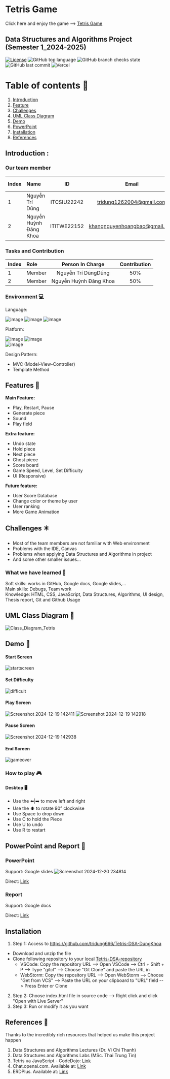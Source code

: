 # Tetris Game 
Click here and enjoy the game --> <a href="https://tetris-game-zeta.vercel.app/" target="_blank">Tetris Game</a>

## Data Structures and Algorithms Project (Semester 1_2024-2025)

[![License](https://img.shields.io/badge/license-MIT-green)](./LICENSE) 
![GitHub top language](https://img.shields.io/github/languages/top/naulkun7/Tetris-Game) 
![GitHub branch checks state](https://img.shields.io/github/checks-status/naulkun7/Tetris-Game/main)
![GitHub last commit](https://img.shields.io/github/last-commit/naulkun7/Tetris-Game)
![Vercel](https://vercelbadge.vercel.app/api/naulkun7/Tetris-Game)

# Table of contents :round_pushpin:  

1. [Introduction](#introduction)
2. [Feature](#features)
3. [Challenges](#challenges)
4. [UML Class Diagram](#uml)
5. [Demo](#demo)
6. [PowerPoint](#powerPoint)
7. [Installation](#installation)
8. [References](#references)

## Introduction <a name="introduction"></a> :
### Our team member
| Index | Name                   |     ID      |              Email               | Github account             |
|:------|:-----------------------|:-----------:|:--------------------------------:|:---------------------------|
| 1     | Nguyễn Trí Dũng | ITCSIU22242 | tridung1262004@gmail.com | tridung666 |
| 2     | Nguyễn Huỳnh Đăng Khoa | ITITWE22152 | khangnguyenhoangbao@gmail.com | baokhang65 |        

### Tasks and Contribution 
| Index | Role                                                         | Person In Charge | Contribution |
|:------|:-------------------------------------------------------------|:--------------:|:------------:|
| 1     | Member     |   Nguyễn Trí DũngDũng   |          50%      |
| 2     | Member      |   Nguyễn Huỳnh Đăng Khoa   |          50%      | 

### Environment :computer:
Language:  

![image](https://img.shields.io/badge/HTML5-E34F26?style=for-the-badge&logo=html5&logoColor=white)
![image](https://img.shields.io/badge/CSS3-1572B6?style=for-the-badge&logo=css3&logoColor=white)
![image](https://img.shields.io/badge/JavaScript-F7DF1E?style=for-the-badge&logo=javascript&logoColor=black)

Platform:    
  
![image](https://img.shields.io/badge/Visual_Studio_Code-0078D4?style=for-the-badge&logo=visual%20studio%20code&logoColor=white) 
![image](https://img.shields.io/badge/WebStorm-000000?style=for-the-badge&logo=WebStorm&logoColor=white)  
![image](http://therealsujitk-vercel-badge.vercel.app/?app=therealsujitk-vercel-badge&style=for-the-badge&logo=false)

Design Pattern:

- MVC (Model-View-Controller) 
- Template Method

## Features <a name="features"></a> :star2:
**Main Feature:**  
- Play, Restart, Pause
- Generate piece
- Sound 
- Play field

**Extra feature:**  
- Undo state
- Hold piece
- Next piece
- Ghost piece
- Score board
- Game Speed, Level, Set Difficulty
- UI (Responsive)

**Future feature:**
- User Score Database
- Change color or theme by user
- User ranking
- More Game Animation

## Challenges <a name="challenges"></a> ✴️
- Most of the team members are not familiar with Web environment
- Problems with the IDE, Canvas
- Problems when applying Data Structures and Algorithms in project
- And some other smaller issues...  

### What we have learned :pencil: 
Soft skills: works in GitHub, Google docs, Google slides,...  
Main skills: Debugs, Team work  
Knowledge: HTML, CSS, JavaScript, Data Structures, Algorithms, UI design, Thesis report, Git and Github Usage

## UML Class Diagram <a name="uml"></a> 📄
![Class_Diagram_Tetris](https://github.com/user-attachments/assets/80e84671-796a-4f0d-844c-4b7f253bdbec)

## Demo <a name="demo"></a>  🤖

#### Start Screen 
![startscreen](https://github.com/user-attachments/assets/9fc4b72e-a434-4416-bcfb-aa45a337c134)

#### Set Difficulty 
![difficult](https://github.com/user-attachments/assets/146b3c69-d22c-4fb1-927b-d527d50032d1)

#### Play Screen 
![Screenshot 2024-12-19 142411](https://github.com/user-attachments/assets/cad16a97-9ee3-4404-96b1-fb1963cb18a6)
![Screenshot 2024-12-19 142918](https://github.com/user-attachments/assets/5d5f9515-c8ed-4360-8c23-aa74e19b1299)

#### Pause Screen 
![Screenshot 2024-12-19 142938](https://github.com/user-attachments/assets/d3e64df4-f346-46ec-ba33-cf66710278a8)

#### End Screen 
![gameover](https://github.com/user-attachments/assets/bd21a8e3-e0a7-473d-8ae8-ea26a938a129)

### How to play 🎮
#### Desktop 🖥️
* Use the ⬅️|➡️ to move left and right  
* Use the ⬆️ to rotate 90° clockwise 
* Use Space to drop down 
* Use C to hold the Piece
* Use U to undo
* Use R to restart

## PowerPoint and Report <a name="powerPoint"></a> 📖
### PowerPoint
   Support: Google slides
   ![Screenshot 2024-12-20 234814](https://github.com/user-attachments/assets/17b41493-a13e-4b24-ad18-a23937563caf)
   
   Direct: [Link](https://docs.google.com/presentation/d/1kBUMwoN475jjC11o0FrBzmq3xHI7FYsrLSakkJdh_9k/edit?slide=id.gd11be4290f_2_228#slide=id.gd11be4290f_2_228)

### Report
   
   Support: Google docs  
   
   Direct: [Link](https://docs.google.com/document/d/1DkMUWjx9H-fALKkHh-93S3mlTYqHuPEACunWabHiiB0/edit?tab=t.0)
   
## Installation <a name="installation"></a> 
1. Step 1: Access to https://github.com/tridung666/Tetris-DSA-DungKhoa
- Download and unzip the file
- Clone following repository to your local  [Tetris-DSA-repository](https://github.com/tridung666/Tetris-DSA-DungKhoa.git)     
    + VSCode: Copy the repository URL --> Open VSCode --> Ctrl + Shift + P --> Type "gitcl" --> Choose "Git Clone" and paste the URL in   
    + WebStorm: Copy the repository URL --> Open WebStorm --> Choose "Get from VCS" --> Paste the URL on your clipboard to "URL" field --> Press Enter or Clone
2. Step 2: Choose index.html file in source code  --> Right click and click "Open with Live Server"
3. Step 3: Run or modify it as you want
   
## References <a name="references"></a> :book:
Thanks to the incredibly rich resources that helped us make this project happen 
1. Data Structures and Algorithms Lectures (Dr. Vi Chi Thanh)
2. Data Structures and Algorithms Labs (MSc. Thai Trung Tin)
3. Tetris на JavaScript - CodeDojo: [Link](https://www.youtube.com/playlist?list=PLqHlAwsJRxAMa9HHLRZcHFZyM7SBHqJgt)
4. Chat.openai.com. Available at: [Link](https://chat.openai.com/)
5. ERDPlus. Available at: [Link](https://erdplus.com/)
